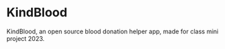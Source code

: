 # KindBlood

KindBlood, an open source blood donation helper app, made for class mini project 2023.


